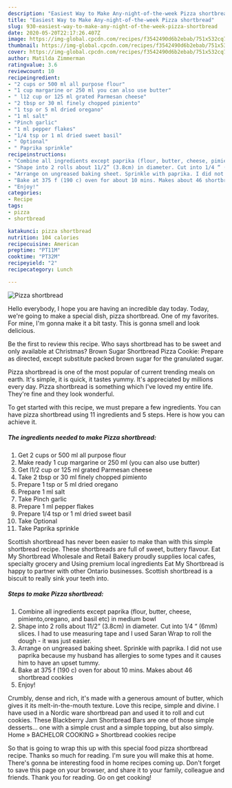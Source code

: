 ```yaml
---
description: "Easiest Way to Make Any-night-of-the-week Pizza shortbread"
title: "Easiest Way to Make Any-night-of-the-week Pizza shortbread"
slug: 930-easiest-way-to-make-any-night-of-the-week-pizza-shortbread
date: 2020-05-20T22:17:26.407Z
image: https://img-global.cpcdn.com/recipes/f3542490d6b2ebab/751x532cq70/pizza-shortbread-recipe-main-photo.jpg
thumbnail: https://img-global.cpcdn.com/recipes/f3542490d6b2ebab/751x532cq70/pizza-shortbread-recipe-main-photo.jpg
cover: https://img-global.cpcdn.com/recipes/f3542490d6b2ebab/751x532cq70/pizza-shortbread-recipe-main-photo.jpg
author: Matilda Zimmerman
ratingvalue: 3.6
reviewcount: 10
recipeingredient:
- "2 cups or 500 ml all purpose flour"
- "1 cup margarine or 250 ml you can also use butter"
- " l12 cup or 125 ml grated Parmesan cheese"
- "2 tbsp or 30 ml finely chopped pimiento"
- "1 tsp or 5 ml dried oregano"
- "1 ml salt"
- "Pinch garlic"
- "1 ml pepper flakes"
- "1/4 tsp or 1 ml dried sweet basil"
- " Optional"
- " Paprika sprinkle"
recipeinstructions:
- "Combine all ingredients except paprika (flour, butter, cheese, pimiento,oregano, and basil etc) in medium bowl"
- "Shape into 2 rolls about 11/2” (3.8cm) in diameter. Cut into 1/4 “ (6mm) slices. I had to use measuring tape and I used Saran Wrap to roll the dough - it was just easier."
- "Arrange on ungreased baking sheet. Sprinkle with paprika. I did not use paprika because my husband has allergies to some types and it causes him to have an upset tummy."
- "Bake at 375 f (190 c) oven for about 10 mins. Makes about 46 shortbread cookies"
- "Enjoy!"
categories:
- Recipe
tags:
- pizza
- shortbread

katakunci: pizza shortbread 
nutrition: 104 calories
recipecuisine: American
preptime: "PT11M"
cooktime: "PT32M"
recipeyield: "2"
recipecategory: Lunch

---
```



![Pizza shortbread](https://img-global.cpcdn.com/recipes/f3542490d6b2ebab/751x532cq70/pizza-shortbread-recipe-main-photo.jpg)

Hello everybody, I hope you are having an incredible day today. Today, we're going to make a special dish, pizza shortbread. One of my favorites. For mine, I'm gonna make it a bit tasty. This is gonna smell and look delicious.

Be the first to review this recipe. Who says shortbread has to be sweet and only available at Christmas? Brown Sugar Shortbread Pizza Cookie: Prepare as directed, except substitute packed brown sugar for the granulated sugar.

Pizza shortbread is one of the most popular of current trending meals on earth. It's simple, it is quick, it tastes yummy. It's appreciated by millions every day. Pizza shortbread is something which I've loved my entire life. They're fine and they look wonderful.


To get started with this recipe, we must prepare a few ingredients. You can have pizza shortbread using 11 ingredients and 5 steps. Here is how you can achieve it.

<!--inarticleads1-->

##### The ingredients needed to make Pizza shortbread:

1. Get 2 cups or 500 ml all purpose flour
1. Make ready 1 cup margarine or 250 ml (you can also use butter)
1. Get  l1/2 cup or 125 ml grated Parmesan cheese
1. Take 2 tbsp or 30 ml finely chopped pimiento
1. Prepare 1 tsp or 5 ml dried oregano
1. Prepare 1 ml salt
1. Take Pinch garlic
1. Prepare 1 ml pepper flakes
1. Prepare 1/4 tsp or 1 ml dried sweet basil
1. Take  Optional
1. Take  Paprika sprinkle


Scottish shortbread has never been easier to make than with this simple shortbread recipe. These shortbreads are full of sweet, buttery flavour. Eat My Shortbread Wholesale and Retail Bakery proudly supplies local cafes, specialty grocery and Using premium local ingredients Eat My Shortbread is happy to partner with other Ontario businesses. Scottish shortbread is a biscuit to really sink your teeth into. 

<!--inarticleads2-->

##### Steps to make Pizza shortbread:

1. Combine all ingredients except paprika (flour, butter, cheese, pimiento,oregano, and basil etc) in medium bowl
1. Shape into 2 rolls about 11/2” (3.8cm) in diameter. Cut into 1/4 “ (6mm) slices. I had to use measuring tape and I used Saran Wrap to roll the dough - it was just easier.
1. Arrange on ungreased baking sheet. Sprinkle with paprika. I did not use paprika because my husband has allergies to some types and it causes him to have an upset tummy.
1. Bake at 375 f (190 c) oven for about 10 mins. Makes about 46 shortbread cookies
1. Enjoy!


Crumbly, dense and rich, it&#39;s made with a generous amount of butter, which gives it its melt-in-the-mouth texture. Love this recipe, simple and divine. I have used in a Nordic ware shortbread pan and used it to roll and cut cookies. These Blackberry Jam Shortbread Bars are one of those simple desserts… one with a simple crust and a simple topping, but also simply. Home » BACHELOR COOKING » Shortbread cookies recipe 

So that is going to wrap this up with this special food pizza shortbread recipe. Thanks so much for reading. I'm sure you will make this at home. There's gonna be interesting food in home recipes coming up. Don't forget to save this page on your browser, and share it to your family, colleague and friends. Thank you for reading. Go on get cooking!
